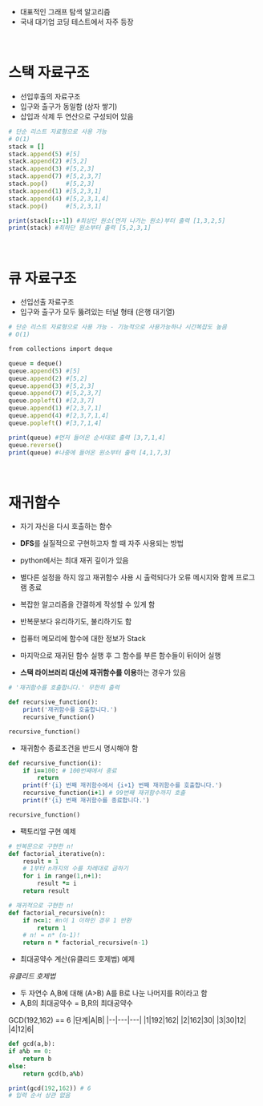 * 대표적인 그래프 탐색 알고리즘
* 국내 대기업 코딩 테스트에서 자주 등장

</br>

# 스택 자료구조
* 선입후출의 자료구조
* 입구와 출구가 동일함 (상자 쌓기)    
* 삽입과 삭제 두 연산으로 구성되어 있음   

```ruby
# 단순 리스트 자료형으로 사용 가능
# O(1)
stack = []
stack.append(5) #[5]
stack.append(2) #[5,2]
stack.append(3) #[5,2,3]
stack.append(7) #[5,2,3,7]
stack.pop()     #[5,2,3]
stack.append(1) #[5,2,3,1]
stack.append(4) #[5,2,3,1,4]
stack.pop()     #[5,2,3,1]   

print(stack[::-1]) #최상단 원소(먼저 나가는 원소)부터 출력 [1,3,2,5]
print(stack) #최하단 원소부터 출력 [5,2,3,1]
```
</br>

# 큐 자료구조
* 선입선출 자료구조
* 입구와 출구가 모두 뚫려있는 터널 형태 (은행 대기열)   

```ruby
# 단순 리스트 자료형으로 사용 가능 - 기능적으로 사용가능하나 시간복잡도 높음
# O(1)

from collections import deque

queue = deque()
queue.append(5) #[5]
queue.append(2) #[5,2]
queue.append(3) #[5,2,3]
queue.append(7) #[5,2,3,7]
queue.popleft() #[2,3,7]
queue.append(1) #[2,3,7,1]
queue.append(4) #[2,3,7,1,4]
queue.popleft() #[3,7,1,4]   

print(queue) #먼저 들어온 순서대로 출력 [3,7,1,4]
queue.reverse()
print(queue) #나중에 들어온 원소부터 출력 [4,1,7,3]
```

</br>

# 재귀함수
* 자기 자신을 다시 호출하는 함수
* **DFS**를 실질적으로 구현하고자 할 때 자주 사용되는 방법
* python에서는 최대 재귀 깊이가 있음
* 별다른 설정을 하지 않고 재귀함수 사용 시 출력되다가 오류 메시지와 함께 프로그램 종료   

* 복잡한 알고리즘을 간결하게 작성할 수 있게 함
* 반복문보다 유리하기도, 불리하기도 함
* 컴퓨터 메모리에 함수에 대한 정보가 Stack
* 마지막으로 재귀된 함수 실행 후 그 함수를 부른 함수들이 뒤이어 실행
* **스택 라이브러리 대신에 재귀함수를 이용**하는 경우가 있음


```ruby
# '재귀함수를 호출합니다.' 무한히 출력

def recursive_function():
    print('재귀함수를 호출합니다.')
    recursive_function()

recursive_function()
```   

* 재귀함수 종료조건을 반드시 명시해야 함
```ruby
def recursive_function(i):
    if i==100: # 100번째에서 종료
        return
    print(f'{i} 번째 재귀함수에서 {i+1} 번째 재귀함수를 호출합니다.')
    recursive_function(i+1) # 99번째 재귀함수까지 호출
    print(f'{i} 번째 재귀함수를 종료합니다.')

recursive_function()
```

 * 팩토리얼 구현 예제
```ruby
# 반복문으로 구현한 n!
def factorial_iterative(n):
    result = 1
    # 1부터 n까지의 수를 차례대로 곱하기
    for i in range(1,n+1):
        result *= i
    return result

# 재귀적으로 구현한 n!
def factorial_recursive(n):
    if n<=1: #n이 1 이하인 경우 1 반환
        return 1
    # n! = n* (n-1)!    
    return n * factorial_recursive(n-1)
```

* 최대공약수 계산(유클리드 호제법) 예제

*유클리드 호제법*
* 두 자연수 A,B에 대해 (A>B) A를 B로 나눈 나머지를 R이라고 함
* A,B의 최대공약수 = B,R의 최대공약수

GCD(192,162) == 6
|단계|A|B|
|--|---|---|
|1|192|162|
|2|162|30|
|3|30|12|
|4|12|6|

```ruby
def gcd(a,b):
if a%b == 0:
    return b
else:
    return gcd(b,a%b)

print(gcd(192,162)) # 6
# 입력 순서 상관 없음
```










